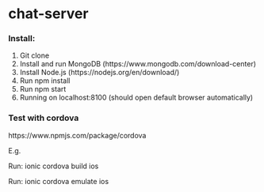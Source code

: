 # chat-server

<h3>Install:</h3>
<ol>
  <li>Git clone</li>
  <li>Install and run MongoDB (https://www.mongodb.com/download-center)</li>
  <li>Install Node.js (https://nodejs.org/en/download/)</li>
  <li>Run npm install</li>
  <li>Run npm start</li>
  <li>Running on localhost:8100 (should open default browser automatically) 
</ol>

<h3>Test with cordova</h3>
<p>https://www.npmjs.com/package/cordova</p>
<p>E.g.</p>
<p>Run: ionic cordova build ios</p>
<p>Run: ionic cordova emulate ios<p>
	
